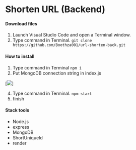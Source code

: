 # Shorten URL (Backend)

#### Download files
1. Launch Visual Studio Code and open a Terminal window.
2. Type command in Terminal.     `git clone https://github.com/Boothza001/url-shorten-back.git`

#### How to install
1. Type command in Terminal     `npm i`
2. Put MongoDB connection string in index.js

[![](https://i.postimg.cc/507h938m/Screenshot-2024-03-31-132026.png)]

4. Type command in Terminal.     `npm start`
5. finish

#### Stack tools
- Node.js
- express
- MongoDB
- ShortUniqueId
- render
